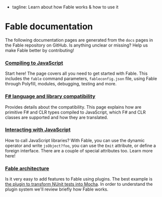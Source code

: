  - tagline: Learn about how Fable works & how to use it

# Fable documentation

The following documentation pages are generated from the `docs` pages
in the Fable repository on GitHub. Is anything unclear or missing?
Help us make Fable better by contributing!

<div class="fb-docs">
<div class="row"><div class="col-sm-6">

### [<i class="fa fa-cog" aria-hidden="true"></i> Compiling to JavaScript](docs/compiling.html)

Start here! The page covers all you need to get started
with Fable. This includes the `fable` command parameters, `fableconfig.json` file,
using Fable through Polyfill, modules, debugging, testing and more.

</div><div class="col-sm-6">

### [<i class="fa fa-refresh" aria-hidden="true"></i> F# language and library compatibility](docs/compatibility.html)

Provides details about the compatibility. This page explains how are primitive
F# and CLR types compiled to JavaScript, which F# and CLR classes are supported
and how they are translated.

</div></div>
<div class="row"><div class="col-sm-6">

### [<i class="fa fa-globe" aria-hidden="true"></i> Interacting with JavaScript](docs/interacting.html)

How to call JavaScript libraries? With Fable, you can use the dynamic operator
and write `jsObject?foo`, you can use the `Emit` attribute, or define a foreign
interface. There are a couple of special attributes too. Learn more here!

</div><div class="col-sm-6">

### [<i class="fa fa-bank" aria-hidden="true"></i> Fable architecture](docs/plugins.html)

Is it very easy to add features to Fable using plugins. The best example is [the
plugin to transform NUnit tests into Mocha](https://github.com/fsprojects/Fable/tree/master/src/plugins/Fable.Plugins.NUnit.fsx).
In order to understand the plugin system we'll review briefly how Fable works.

</div></div>
</div>

